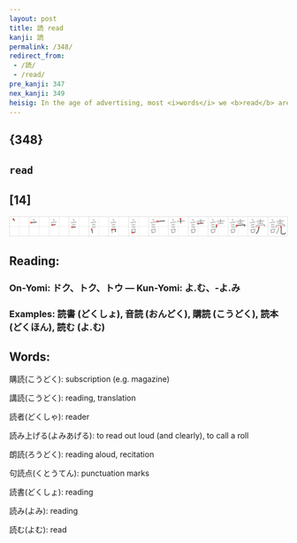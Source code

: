 ```yaml
---
layout: post
title: 読 read
kanji: 読
permalink: /348/
redirect_from:
 - /読/
 - /read/
pre_kanji: 347
nex_kanji: 349
heisig: In the age of advertising, most <i>words</i> we <b>read</b> are out to <i>sell</i> some product or point of view.
---
```


## {348}

## `read`

## [14]

<div class="stroke"><img src="../images/E8AAAD.png" /></div>

## Reading:

### On-Yomi: ドク、トク、トウ &mdash; Kun-Yomi: よ.む、-よ.み

### Examples: 読書 (どくしょ), 音読 (おんどく), 購読 (こうどく), 読本 (どくほん), 読む (よ.む)

## Words:

購読(こうどく): subscription (e.g. magazine)

講読(こうどく): reading, translation

読者(どくしゃ): reader

読み上げる(よみあげる): to read out loud (and clearly), to call a roll

朗読(ろうどく): reading aloud, recitation

句読点(くとうてん): punctuation marks

読書(どくしょ): reading

読み(よみ): reading

読む(よむ): read
